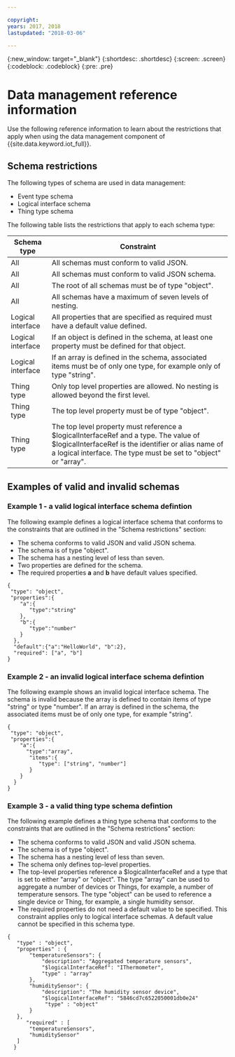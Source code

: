 ```yaml
---

copyright:
years: 2017, 2018
lastupdated: "2018-03-06"

---
```


{:new_window: target="\_blank"}
{:shortdesc: .shortdesc}
{:screen: .screen}
{:codeblock: .codeblock}
{:pre: .pre}

# Data management reference information

Use the following reference information to learn about the restrictions that apply when using the data management component of {{site.data.keyword.iot_full}}. 

## Schema restrictions

The following types of schema are used in data management:
- Event type schema
- Logical interface schema
- Thing type schema

The following table lists the restrictions that apply to each schema type:

Schema type       |        Constraint
------------------- | -------------
All        | All schemas must conform to valid JSON. 
All        | All schemas must conform to valid JSON schema. 
All        | The root of all schemas must be of type "object". 
All        | All schemas have a maximum of seven levels of nesting.
Logical interface        |  All properties that are specified as required must have a default value defined. 
Logical interface     | If an object is defined in the schema, at least one property must be defined for that object. 
Logical interface | If an array is defined in the schema, associated items must be of only one type, for example only of type "string". 
Thing type        | Only top level properties are allowed. No nesting is allowed beyond the first level. 
Thing type        | The top level property must be of type "object".
Thing type        | The top level property must reference a $logicalInterfaceRef and a type. The value of $logicalInterfaceRef is the identifier or alias name of a logical interface. The type must be set to "object" or "array". 

## Examples of valid and invalid schemas

### Example 1  - a valid logical interface schema defintion
The following example defines a logical interface schema that conforms to the constraints that are outlined in the "Schema restrictions" section:

  - The schema conforms to valid JSON and valid JSON schema.
  - The schema is of type "object".
  - The schema has a nesting level of less than seven. 
  - Two properties are defined for the schema. 
  - The required properties **a** and **b** have default values specified.

```
{
 "type": "object",
 "properties":{
    "a":{
       "type":"string"
    },
    "b":{
       "type":"number"
    }
  },
  "default":{"a":"HelloWorld", "b":2},
  "required": ["a", "b"]
}
```


### Example 2 - an invalid logical interface schema defintion
The following example shows an invalid logical interface schema. The schema is invalid because the array is defined to contain items of type "string" or type "number". If an array is defined in the schema, the associated items must be of only one type, for example "string".

```
{
 "type": "object",
 "properties":{
    "a":{
      "type":"array",
       "items":{
          "type": ["string", "number"]
       }
    }
  }
}
```
### Example 3 - a valid thing type schema defintion
The following example defines a thing type schema that conforms to the constraints that are outlined in the "Schema restrictions" section:

  - The schema conforms to valid JSON and valid JSON schema.
  - The schema is of type "object".
  - The schema has a nesting level of less than seven. 
  - The schema only defines top-level properties. 
  - The top-level properties reference a $logicalInterfaceRef and a type that is set to either "array" or "object". The type "array" can be used to aggregate a number of devices or Things, for example, a number of temperature sensors. The type "object" can be used to reference a single device or Thing, for example, a single humidity sensor.   
  - The required properties do not need a default value to be specified. This constraint applies only to logical interface schemas. A default value cannot be specified in this schema type. 

```
{
   "type" : "object",
   "properties" : {
       "temperatureSensors": {
           "description": "Aggregated temperature sensors",
           "$logicalInterfaceRef": "IThermometer",
           "type" : "array"
       },
       "humiditySensor": {
           "description": "The humidity sensor device",
           "$logicalInterfaceRef": "5846cd7c6522050001db0e24"
            "type" : "object"
       }
   },
      "required" : [
       "temperatureSensors",
       "humiditySensor"
   ]
  }
```
